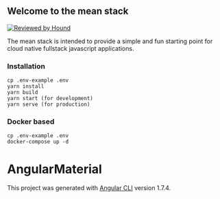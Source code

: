 ## Welcome to the mean stack

[![Reviewed by Hound](https://img.shields.io/badge/Reviewed_by-Hound-8E64B0.svg)](https://houndci.com)

The mean stack is intended to provide a simple and fun starting point for cloud native fullstack javascript applications.

### Installation 
``` 
cp .env-example .env
yarn install
yarn build
yarn start (for development)
yarn serve (for production)
```
### Docker based 
``` 
cp .env-example .env
docker-compose up -d
```

# AngularMaterial

This project was generated with [Angular CLI](https://github.com/angular/angular-cli) version 1.7.4.
